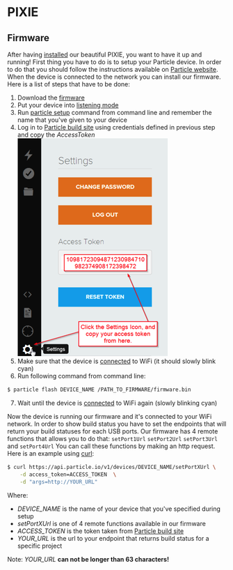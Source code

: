 # PIXIE
## Firmware
After having [installed](https://www.polidea.com/blog/PIXIE_-_continuous_integration_status_light-4/) our beautiful PIXIE, you want to have it up and running! First thing you have to do is to setup your Particle device. In order to do that you should follow the instructions available on [Particle website]. When the device is connected to the network you can install our firmware. Here is a list of steps that have to be done:

1. Download the [firmware](https://github.com/Polidea/PIXIE/blob/master/firmware.bin)
2. Put your device into [listening mode]
3. Run [particle setup] command from command line and remember the name that you've given to your device
4. Log in to [Particle build site] using credentials defined in previous step and copy the *AccessToken*<br>
  ![Access token](docs/img/token.png)
5. Make sure that the device is [connected] to WiFi (it should slowly blink cyan)
6. Run following command from command line:
```sh
$ particle flash DEVICE_NAME /PATH_TO_FIRMWARE/firmware.bin
```
7. Wait until the device is [connected] to WiFi again (slowly blinking cyan)

Now the device is running our firmware and it's connected to your WiFi network. In order to show build status you have to set the endpoints that will return your build statuses for each USB ports.
Our firmware has 4 remote functions that allows you to do that: `setPort1Url` `setPort2Url` `setPort3Url` and  `setPort4Url`
You can call these functions by making an http request. Here is an example using [curl]:

```sh
$ curl https://api.particle.io/v1/devices/DEVICE_NAME/setPortXUrl \
    -d access_token=ACCESS_TOKEN  \
    -d "args=http://YOUR_URL"
```
Where:
- *DEVICE_NAME* is the name of your device that you've specified during setup
- *setPortXUrl* is one of 4 remote functions available in our firmware
- *ACCESS_TOKEN* is the token taken from [Particle build site]
- *YOUR_URL* is the url to your endpoint that returns build status for a specific project

Note: *YOUR_URL* **can not be longer than 63 characters!**

[Particle website]: https://docs.particle.io/guide/getting-started/connect/photon/
[listening mode]: https://docs.particle.io/guide/getting-started/modes/photon/#listening-mode
[particle setup]: https://docs.particle.io/guide/tools-and-features/cli/photon/#particle-setup
[Particle build site]: https://build.particle.io/
[connected]: https://docs.particle.io/guide/getting-started/modes/photon/#connected
[curl]: https://curl.haxx.se/
